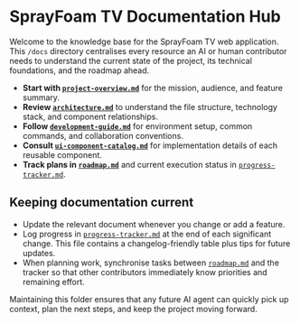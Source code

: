 # SprayFoam TV Documentation Hub

Welcome to the knowledge base for the SprayFoam TV web application. This `/docs` directory centralises every resource an AI or human contributor needs to understand the current state of the project, its technical foundations, and the roadmap ahead.

- **Start with [`project-overview.md`](./project-overview.md)** for the mission, audience, and feature summary.
- **Review [`architecture.md`](./architecture.md)** to understand the file structure, technology stack, and component relationships.
- **Follow [`development-guide.md`](./development-guide.md)** for environment setup, common commands, and collaboration conventions.
- **Consult [`ui-component-catalog.md`](./ui-component-catalog.md)** for implementation details of each reusable component.
- **Track plans in [`roadmap.md`](./roadmap.md)** and current execution status in [`progress-tracker.md`](./progress-tracker.md).

## Keeping documentation current

- Update the relevant document whenever you change or add a feature.
- Log progress in [`progress-tracker.md`](./progress-tracker.md) at the end of each significant change. This file contains a changelog-friendly table plus tips for future updates.
- When planning work, synchronise tasks between [`roadmap.md`](./roadmap.md) and the tracker so that other contributors immediately know priorities and remaining effort.

Maintaining this folder ensures that any future AI agent can quickly pick up context, plan the next steps, and keep the project moving forward.
